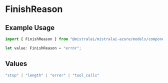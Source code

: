 # FinishReason

## Example Usage

```typescript
import { FinishReason } from "@mistralai/mistralai-azure/models/components";

let value: FinishReason = "error";
```

## Values

```typescript
"stop" | "length" | "error" | "tool_calls"
```